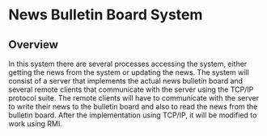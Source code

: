 # News Bulletin Board System

## Overview
In this system there are several processes accessing the system, either getting the news from the system or updating
the news.
The system will consist of a server that implements the actual news bulletin board and several remote clients that communicate with the server using the TCP/IP protocol suite.
The remote clients will have to communicate with the server to write their news to the bulletin
board and also to read the news from the bulletin board. After the implementation using TCP/IP, it will be modified to work using RMI.
